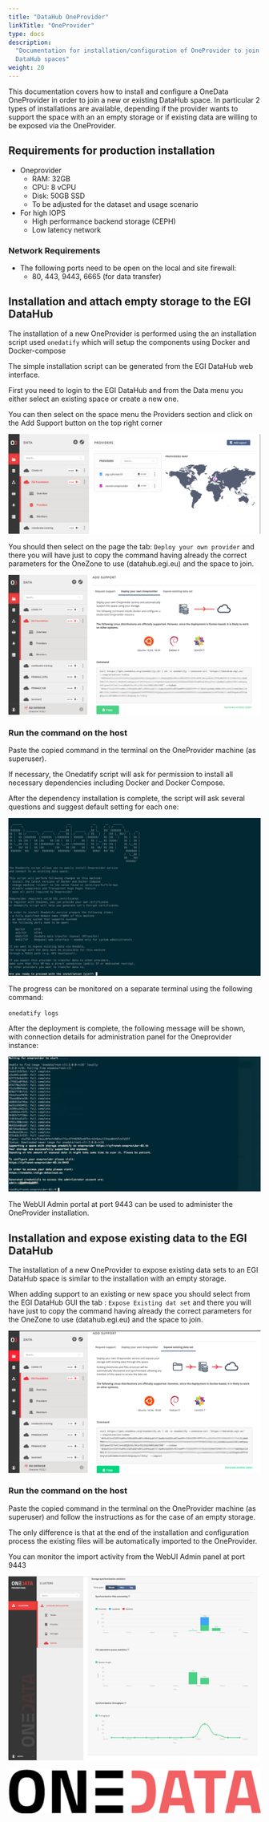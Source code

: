 ```yaml
---
title: "DataHub OneProvider"
linkTitle: "OneProvider"
type: docs
description:
  "Documentation for installation/configuration of OneProvider to join EGI
  DataHub spaces"
weight: 20
---
```


This documentation covers how to install and configure a OneData OneProvider in
order to join a new or existing DataHub space. In particular 2 types of
installations are available, depending if the provider wants to support the
space with an an empty storage or if existing data are willing to be exposed via
the OneProvider.

## Requirements for production installation

- Oneprovider
  - RAM: 32GB
  - CPU: 8 vCPU
  - Disk: 50GB SSD
  - To be adjusted for the dataset and usage scenario
- For high IOPS
  - High performance backend storage (CEPH)
  - Low latency network

### Network Requirements

  - The following ports need to be open on the local and site firewall:
    - 80, 443, 9443, 6665 (for data transfer)

## Installation and attach empty storage to the EGI DataHub

The installation of a new OneProvider is performed using the an installation
script used `onedatify` which will setup the components using Docker and
Docker-compose

The simple installation script can be generated from the EGI DataHub web
interface.

First you need to login to the EGI DataHub and from the Data menu you either
select an existing space or create a new one.

You can then select on the space menu the Providers section and click on the Add
Support button on the top right corner

![image](add-support-oneprovider.png)

You should then select on the page the tab: `Deploy your own provider` and there
you will have just to copy the command having already the correct parameters for
the OneZone to use (datahub.egi.eu) and the space to join.

![image](onedatify-oneprovider.png)

### Run the command on the host

Paste the copied command in the terminal on the OneProvider machine (as
superuser).

If necessary, the Onedatify script will ask for permission to install all
necessary dependencies including Docker and Docker Compose.

After the dependency installation is complete, the script will ask several
questions and suggest default setting for each one:

![image](onedatify_step_1.png)

The progress can be monitored on a separate terminal using the following
command:

`onedatify logs`

After the deployment is complete, the following message will be shown, with
connection details for administration panel for the Oneprovider instance:

![image](onedatify_step_5.png)

The WebUI Admin portal at port 9443 can be used to administer the OneProvider
installation.

## Installation and expose existing data to the EGI DataHub

The installation of a new OneProvider to expose existing data sets to an EGI
DataHub space is similar to the installation with an empty storage.

When adding support to an existing or new space you should select from the EGI
DataHub GUI the tab : `Expose Existing dat set` and there you will have just to
copy the command having already the correct parameters for the OneZone to use
(datahub.egi.eu) and the space to join.

![image](onedatify-oneprovider-expose.png)

### Run the command on the host

Paste the copied command in the terminal on the OneProvider machine (as
superuser) and follow the instructions as for the case of an empty storage.

The only difference is that at the end of the installation and configuration
process the existing files will be automatically imported to the OneProvider.

You can monitor the import activity from the WebUI Admin panel at port 9443

![image](onedatify_step_6.png)

![image](onedata-logo.png)
